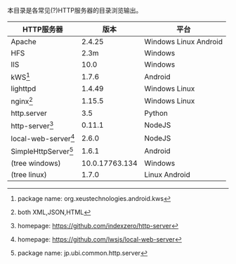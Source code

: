 本目录是各常见(?)HTTP服务器的目录浏览输出。

| HTTP服务器            | 版本          | 平台 |
| --------------------- | ------------- | --------------------- |
| Apache                | 2.4.25        | Windows Linux Android |
| HFS                   | 2.3m          | Windows               |
| IIS                   | 10.0          | Windows               |
| kWS[^1]               | 1.7.6         | Android               |
| lighttpd              | 1.4.49        | Windows Linux         |
| nginx[^2]             | 1.15.5        | Windows Linux         |
| http.server           | 3.5           | Python                |
| http-server[^3]       | 0.11.1        | NodeJS                |
| local-web-server[^4]  | 2.6.0         | NodeJS                |
| SimpleHttpServer[^5]  | 1.6.1         | Android               |
| (tree windows)        | 10.0.17763.134| Windows               |
| (tree linux)          | 1.7.0         | Linux Android         |


[^1]: package name: org.xeustechnologies.android.kws

[^2]: both XML,JSON,HTML

[^3]: homepage: https://github.com/indexzero/http-server

[^4]: homepage: https://github.com/lwsjs/local-web-server

[^5]: package name: jp.ubi.common.http.server
